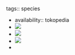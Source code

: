tags:: species
- availability:: tokopedia
- ![](https://peach-geographical-bat-397.mypinata.cloud/ipfs/QmddJEDD5ddTYQt35FS4PLigssFg2o6CkK8qNnGEdiw74L)
- ![](https://peach-geographical-bat-397.mypinata.cloud/ipfs/QmNzr8wpsQmtqUjoUq4g4cfiEqe3WLBNgsNRKhtQg7Txr6)
- ![](https://peach-geographical-bat-397.mypinata.cloud/ipfs/QmYx4XivPqPnsYngUSSvnVZ9HKfDrdSzUBjH7SsbEifnFd)
-